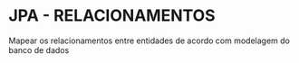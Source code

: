 # JPA - RELACIONAMENTOS

Mapear os relacionamentos entre entidades de acordo com modelagem do banco de dados
